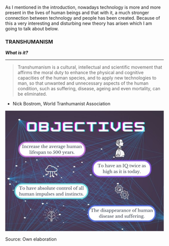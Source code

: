 As I mentioned in the introduction, nowadays technology is more and more present in the lives of human beings and that with it, a much stronger connection between technology and people has been created. Because of this a very interesting and disturbing new theory has arisen which I am going to talk about below. 

### TRANSHUMANISM
**_What is it?_**

---
> Transhumanism is a cultural, intellectual and scientific movement that affirms the moral duty to enhance the physical and cognitive capacities of the human species, and to apply new technologies to man, so that unwanted and unnecessary aspects of the human condition, such as suffering, disease, ageing and even mortality, can be eliminated.
- Nick Bostrom, World Tranhumanist Association

<p align="center">
  <img src="assets/img/objectivesyes.jpg" />
</p>
Source: Own elaboration 

